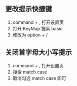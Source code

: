 
## 更改提示快捷键

1. command + , 打开设置页
2. 打开 KeyMap 搜索 basic
3. 修改为 option + /

## 关闭首字母大小写提示

1. command + , 打开设置页
2. 搜索 match case 
3. 取消勾选 match case 即可
